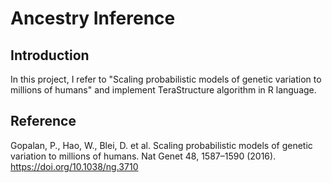 # Ancestry Inference

## Introduction

In this project, I refer to "Scaling probabilistic models of genetic variation to millions of humans" and implement TeraStructure algorithm in R language.

## Reference

Gopalan, P., Hao, W., Blei, D. et al. Scaling probabilistic models of genetic variation to millions of humans. Nat Genet 48, 1587–1590 (2016). https://doi.org/10.1038/ng.3710